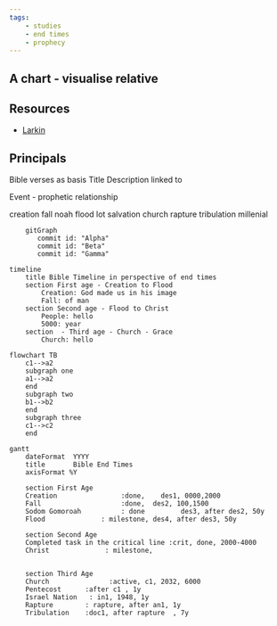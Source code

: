 ```yaml
---
tags:
    - studies
    - end times
    - prophecy
---
```


## A chart - visualise relative

## Resources

- [Larkin](https://www.blueletterbible.org/images/larkin/)

## Principals


Bible verses as basis
Title
Description 
linked to

Event - prophetic relationship

creation
fall
noah flood
lot
salvation
church
rapture
tribulation
millenial

```mermaid
    gitGraph
       commit id: "Alpha"
       commit id: "Beta"
       commit id: "Gamma"

```

```mermaid
timeline
    title Bible Timeline in perspective of end times
    section First age - Creation to Flood
        Creation: God made us in his image
        Fall: of man
    section Second age - Flood to Christ
        People: hello
        5000: year 
    section  - Third age - Church - Grace
        Church: hello

```

```mermaid
flowchart TB
    c1-->a2
    subgraph one
    a1-->a2
    end
    subgraph two
    b1-->b2
    end
    subgraph three
    c1-->c2
    end
```


```mermaid
gantt
    dateFormat  YYYY
    title       Bible End Times
    axisFormat %Y

    section First Age
    Creation                :done,    des1, 0000,2000
    Fall                    :done,  des2, 100,1500
    Sodom Gomoroah          : done         des3, after des2, 50y
    Flood              : milestone, des4, after des3, 50y

    section Second Age
    Completed task in the critical line :crit, done, 2000-4000
    Christ              : milestone,  


    section Third Age
    Church               :active, c1, 2032, 6000
    Pentecost      :after c1 , 1y
    Israel Nation   : in1, 1948, 1y
    Rapture        : rapture, after an1, 1y
    Tribulation    :doc1, after rapture  , 7y

```



